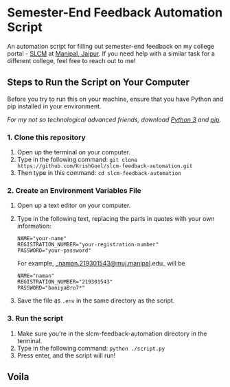 # Semester-End Feedback Automation Script
An automation script for filling out semester-end feedback on my college portal - [SLCM](https://mujslcm.jaipur.manipal.edu:122/) at [Manipal, Jaipur](https://jaipur.manipal.edu/). If you need help with a similar task for a different college, feel free to reach out to me!

## Steps to Run the Script on Your Computer
Before you try to run this on your machine, ensure that you have Python and pip installed in your environment.

_For my not so technological advanced friends, download [Python 3](https://www.python.org/downloads/) and [pip](https://phoenixnap.com/kb/install-pip-windows)._

### 1. Clone this repository
1. Open up the terminal on your computer.
2. Type in the following command: ```git clone https://github.com/KrishGoel/slcm-feedback-automation.git```
3. Then type in this command: ```cd slcm-feedback-automation```

### 2. Create an Environment Variables File
1. Open up a text editor on your computer.
2. Type in the following text, replacing the parts in quotes with your own information:
	```
	NAME="your-name"
	REGISTRATION_NUMBER="your-registration-number"
	PASSWORD="your-password"
	```

	For example, _naman.219301543@muj.manipal.edu_ will be
	
	```
	NAME="naman"
	REGISTRATION_NUMBER="219301543"
	PASSWORD="baniyaBro7*"
	```

3. Save the file as ```.env``` in the same directory as the script.

### 3. Run the script
1. Make sure you're in the slcm-feedback-automation directory in the terminal.
2. Type in the following command: ```python ./script.py```
3. Press enter, and the script will run!

## Voila